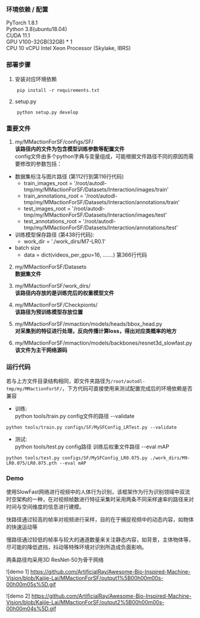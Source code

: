 ### 环境依赖 / 配置
PyTorch  1.8.1  
Python  3.8(ubuntu18.04)  
CUDA  11.1  
GPU V100-32GB(32GB) * 1  
CPU 10 vCPU Intel Xeon Processor (Skylake, IBRS)  
### 部署步骤
1. 安装对应环境依赖
```
    pip install -r requirements.txt
```
2. setup.py 
```
    python setup.py develop
```
### 重要文件
1. my/MMactionForSF/configs/SF/  
**该路径内的文件为包含模型训练参数等配置文件**  
config文件由多个python字典与变量组成，可能根据文件路径不同的原因而需要修改的参数包括：
- 数据集标注与图片路径 (第112行到第116行代码)
  - train_images_root = '/root/autodl-tmp/my/MMactionForSF/Datasets/Interaction/images/train'  
  - train_annotations_root = '/root/autodl-tmp/my/MMactionForSF/Datasets/Interaction/annotations/train'
  - test_images_root = '/root/autodl-tmp/my/MMactionForSF/Datasets/Interaction/images/test'
  - test_annotations_root = '/root/autodl-tmp/my/MMactionForSF/Datasets/Interaction/annotations/test' 
- 训练模型保存路径 (第438行代码):
  - work_dir = './work_dirs/M7-LR0.1'
- batch size 
  - data = dict(videos_per_gpu=16, .......) 第366行代码


2. my/MMactionForSF/Datasets  
**数据集文件**


3. my/MMactionForSF/work_dirs/  
**该路径内存放的是训练完后的权重模型文件**


4. my/MMactionForSF/Checkpionts/  
**该路径为预训练模型存放位置**


5. my/MMactionForSF/mmaction/models/heads/bbox_head.py  
**对采集到的特征进行处理，反向传播计算loss，得出对应类概率的地方**


6. my/MMactionForSF/mmaction/models/backbones/resnet3d_slowfast.py  
**该文件为主干网络源码**  
### 运行代码
若与上方文件目录结构相同，即文件夹路径为`/root/autodl-tmp/my/MMactionForSF/`，下方代码可直接使用来测试配置完成后的环境依赖是否兼容
- 训练:  
python tools/train.py config文件的路径 --validate
``` 
python tools/train.py configs/SF/MySFConfig_LRTest.py --validate
```
- 测试:   
python tools/test.py config路径 训练后权重文件路径 --eval mAP
```
python tools/test.py configs/SF/MySFConfig_LR0.075.py ./work_dirs/M9-LR0.075/LR0.075.pth --eval mAP
```

### Demo
使用SlowFast网络进行视频中的人体行为识别，该框架作为行为识别领域中双流时空架构的一种，在对视频帧数进行特征采集时采用两条不同采样速率的路径来对时间与空间维度的信息进行建模。

快路径通过较高的帧率对视频进行采样，目的在于捕捉视频中的动态内容，如物体的快速运动等

慢路径通过较低的帧率与较大的通道数量来关注静态内容，如背景，主体物体等，尽可能的降低遮挡，抖动等特殊环境对识别所造成负面影响。

两条路径均采用3D ResNet-50为骨干网络

![demo 1] https://github.com/ArtificialRay/Awesome-Bio-Inspired-Machine-Vision/blob/Kaijie-Lai/MMactionForSF/output1%5B00h00m00s-00h00m05s%5D.gif

![demo 2] https://github.com/ArtificialRay/Awesome-Bio-Inspired-Machine-Vision/blob/Kaijie-Lai/MMactionForSF/output2%5B00h00m00s-00h00m04s%5D.gif

